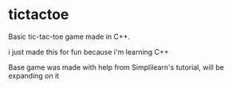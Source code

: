 # tictactoe
Basic tic-tac-toe game made in C++. 

i just made this for fun because i'm learning C++

Base game was made with help from Simplilearn's tutorial, will be expanding on it
